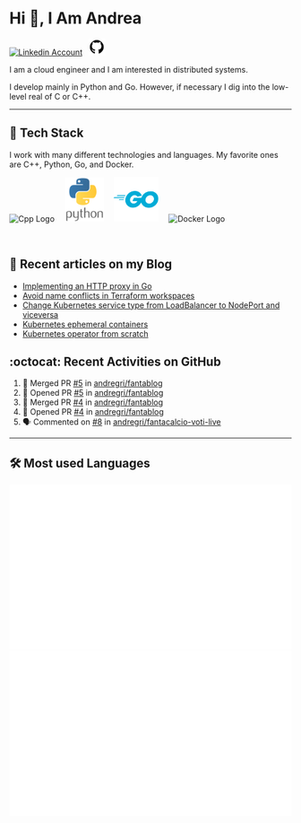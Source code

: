 # Hi 👋, I Am Andrea


<!-- Actual text -->

<a href="https://www.linkedin.com/in/andrea-grillo-3b439b1a9/"><img src="https://cdn.worldvectorlogo.com/logos/linkedin-icon-2.svg" title="Linkedin" alt="Linkedin Account" width="30"/></a>
&ensp;<a href="https://github.com/andregri"><img src="img/logos/github.png" title="GitHub" alt="GitHub" width="30"/></a>
<br>

I am a cloud engineer and I am interested in distributed systems.

I develop mainly in Python and Go. However, if necessary I dig into the low-level real of C or C++.

___

## 🥞 Tech Stack
 
I work with many different technologies and languages. 
My favorite ones are C++, Python, Go, and Docker.
 
<img src="https://cdn.worldvectorlogo.com/logos/c.svg" title="Cpp" alt="Cpp Logo" width="70"/>&emsp;
<img src="img/logos/python_vertical_logo_icon_168039.svg" title="Python" alt="Python Logo" width="70"/>&emsp;
<img src="img/logos/golang_logo_icon_171073.svg" title="Golang" alt="Golang Logo" width="80"/>&emsp;
<img src="https://cdn.worldvectorlogo.com/logos/docker.svg" title="Docker" alt="Docker Logo" width="80"/>&emsp;

<br> 
 
 
## 📰 Recent articles on my Blog

 <!-- BLOG-POST-LIST:START -->
- [Implementing an HTTP proxy in Go](https://andregri.github.io/http-proxy-in-go/)
- [Avoid name conflicts in Terraform workspaces](https://andregri.github.io/avoid-name-conflicts-in-terraform-workspace/)
- [Change Kubernetes service type from LoadBalancer to NodePort and viceversa](https://andregri.github.io/kubernetes-change-service-type/)
- [Kubernetes ephemeral containers](https://andregri.github.io/kubernetes-ephemeral-container/)
- [Kubernetes operator from scratch](https://andregri.github.io/kubernetes-operator-from-scratch/)
<!-- BLOG-POST-LIST:END -->
 
 
## :octocat: Recent Activities on GitHub

<!--START_SECTION:activity-->
1. 🎉 Merged PR [#5](https://github.com/andregri/fantablog/pull/5) in [andregri/fantablog](https://github.com/andregri/fantablog)
2. 💪 Opened PR [#5](https://github.com/andregri/fantablog/pull/5) in [andregri/fantablog](https://github.com/andregri/fantablog)
3. 🎉 Merged PR [#4](https://github.com/andregri/fantablog/pull/4) in [andregri/fantablog](https://github.com/andregri/fantablog)
4. 💪 Opened PR [#4](https://github.com/andregri/fantablog/pull/4) in [andregri/fantablog](https://github.com/andregri/fantablog)
5. 🗣 Commented on [#8](https://github.com/andregri/fantacalcio-voti-live/pull/8#issuecomment-1774018994) in [andregri/fantacalcio-voti-live](https://github.com/andregri/fantacalcio-voti-live)
<!--END_SECTION:activity-->
 
---

## 🛠️ Most used Languages 

![](https://github.com/andregri/andregri/blob/master/generated/overview.svg)
![](https://github.com/andregri/andregri/blob/master/generated/languages.svg)
